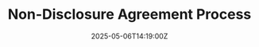 ---
title: Non-Disclosure Agreement Process
linkTitle: Non-Disclosure Agreement Process
date: '2025-05-06T14:19:00Z'
weight: 1
description: Only authorized team members can execute NDAs for GitLab. Use DocuSign
  for pre-signed templates or a PowerForm if you lack access. Non-standard NDA requests
  require a Legal Request or Compliance issue. Upload fully executed NDAs to Salesforce
  or ContractWorks as applicable.
draft: false
ref: non-disclosure-agreement-process
---